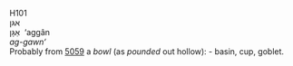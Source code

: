 <body>
  <p>H101<br>  אגּן  <br> אַגָּן  ‎  ‘aggân  <br><i>ag-gawn‘ </i><br>Probably from <a href="h5059.htm">5059</a>  a <i>bowl</i> (as <i>pounded</i> out hollow): - basin, cup, goblet.<br></p>
 </body>